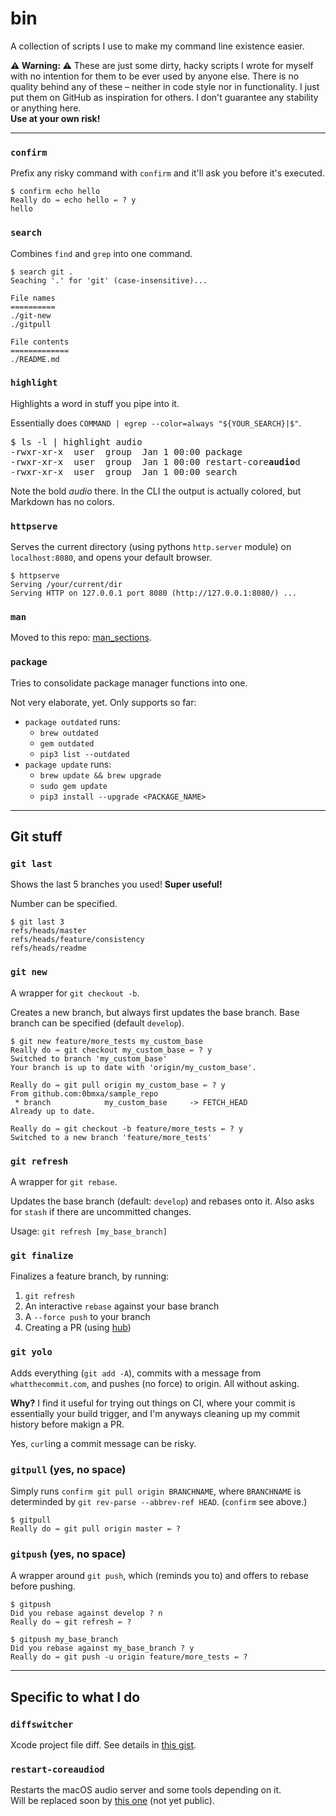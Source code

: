# bin
A collection of scripts I use to make my command line existence easier.


**⚠️ Warning: ️⚠️**
These are just some dirty, hacky scripts I wrote for myself with no intention
for them to be ever used by anyone else. There is no quality behind any of these
– neither in code style nor in functionality. I just put them on GitHub as
inspiration for others. I don't guarantee any stability or anything here.  
**Use at your own risk!**

---

### `confirm`
Prefix any risky command with `confirm` and it'll ask you before it's executed.

```shell
$ confirm echo hello
Really do ⇛ echo hello ⇚ ? y
hello
```

### `search`
Combines `find` and `grep` into one command.

```shell
$ search git .
Seaching '.' for 'git' (case-insensitive)...

File names
==========
./git-new   
./gitpull

File contents
=============
./README.md
```

### `highlight`
Highlights a word in stuff you pipe into it.

Essentially does `COMMAND | egrep --color=always "${YOUR_SEARCH}|$"`.

<pre>
$ ls -l | highlight audio
-rwxr-xr-x  user  group  Jan 1 00:00 package
-rwxr-xr-x  user  group  Jan 1 00:00 restart-core<strong>audio</strong>d
-rwxr-xr-x  user  group  Jan 1 00:00 search
</pre>
Note the bold _audio_ there.
In the CLI the output is actually colored, but Markdown has no colors.


### `httpserve`
Serves the current directory (using pythons `http.server` module)
on `localhost:8080`, and opens your default browser.

```shell
$ httpserve 
Serving /your/current/dir
Serving HTTP on 127.0.0.1 port 8080 (http://127.0.0.1:8080/) ...
```

### `man`
Moved to this repo: [man_sections](https://github.com/0bmxa/man_sections).


### `package`
Tries to consolidate package manager functions into one.

Not very elaborate, yet. Only supports so far:
- `package outdated` runs:
    - `brew outdated`
    - `gem outdated`
    - `pip3 list --outdated`
- `package update` runs:
    - `brew update && brew upgrade`
    - `sudo gem update`
    - `pip3 install --upgrade <PACKAGE_NAME>`



---

## Git stuff

### `git last`
Shows the last 5 branches you used! **Super useful!**

Number can be specified.

```shell
$ git last 3
refs/heads/master
refs/heads/feature/consistency
refs/heads/readme
```


### `git new`
A wrapper for `git checkout -b`.

Creates a new branch, but always first updates the base branch.
Base branch can be specified (default `develop`).

```shell
$ git new feature/more_tests my_custom_base
Really do ⇛ git checkout my_custom_base ⇚ ? y
Switched to branch 'my_custom_base'
Your branch is up to date with 'origin/my_custom_base'.

Really do ⇛ git pull origin my_custom_base ⇚ ? y
From github.com:0bmxa/sample_repo
 * branch            my_custom_base     -> FETCH_HEAD
Already up to date.

Really do ⇛ git checkout -b feature/more_tests ⇚ ? y
Switched to a new branch 'feature/more_tests'
```


### `git refresh`
A wrapper for `git rebase`.

Updates the base branch (default: `develop`) and rebases onto it. Also asks for
`stash` if there are uncommitted changes.

Usage: `git refresh [my_base_branch]`


### `git finalize`
Finalizes a feature branch, by running:

1. `git refresh`
2. An interactive `rebase` against your base branch
3. A `--force push` to your branch
4. Creating a PR (using [hub](https://github.com/github/hub))


### `git yolo`

Adds everything (`git add -A`), commits with a message from `whatthecommit.com`,
and pushes (no force) to origin. All without asking.

**Why?** I find it useful for trying out things on CI, where your commit is
essentially your build trigger, and I'm anyways cleaning up my commit history
before makign a PR.

Yes, `curl`ing a commit message can be risky.


### `gitpull` (yes, no space)
Simply runs `confirm git pull origin BRANCHNAME`,
where `BRANCHNAME` is determinded by `git rev-parse --abbrev-ref HEAD`.
(`confirm` see above.)

```shell
$ gitpull
Really do ⇛ git pull origin master ⇚ ?
```


### `gitpush` (yes, no space)
A wrapper around `git push`, which (reminds you to) and offers to rebase before
pushing.

```shell
$ gitpush
Did you rebase against develop ? n
Really do ⇛ git refresh ⇚ ?
```
```shell
$ gitpush my_base_branch
Did you rebase against my_base_branch ? y
Really do ⇛ git push -u origin feature/more_tests ⇚ ?
```


---

## Specific to what I do

### `diffswitcher`
Xcode project file diff. See details in [this gist](https://gist.github.com/0bmxa/6ea1e545bce373af1bfa4230009940c4).

### `restart-coreaudiod`
Restarts the macOS audio server and some tools depending on it.  
Will be replaced soon by [this one](https://github.com/0bmxa/Pancake/blob/master/Scripts/restart-coreaudiod.sh)
(not yet public).

